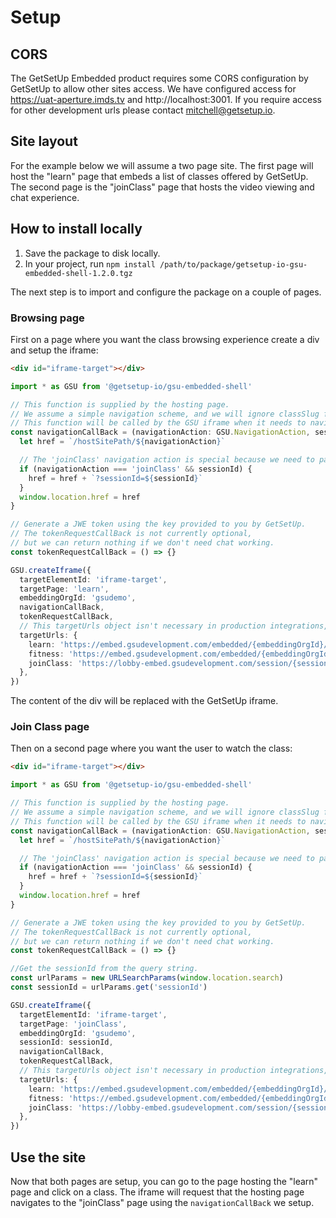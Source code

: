 # Setup

## CORS
The GetSetUp Embedded product requires some CORS configuration by GetSetUp to allow other sites access. We have configured access for https://uat-aperture.imds.tv and http://localhost:3001. If you require access for other development urls please contact mitchell@getsetup.io.

## Site layout
For the example below we will assume a two page site. The first page will host the "learn" page that embeds a list of classes offered by GetSetUp.
The second page is the "joinClass" page that hosts the video viewing and chat experience.

## How to install locally

1. Save the package to disk locally.
2. In your project, run `npm install /path/to/package/getsetup-io-gsu-embedded-shell-1.2.0.tgz`

The next step is to import and configure the package on a couple of pages.

### Browsing page
First on a page where you want the class browsing experience create a div and setup the iframe:

```html
<div id="iframe-target"></div>
```

```ts
import * as GSU from '@getsetup-io/gsu-embedded-shell'

// This function is supplied by the hosting page.
// We assume a simple navigation scheme, and we will ignore classSlug for now.
// This function will be called by the GSU iframe when it needs to navigate.
const navigationCallBack = (navigationAction: GSU.NavigationAction, sessionId?: string, classSlug?: string) => {
  let href = `/hostSitePath/${navigationAction}`

  // The 'joinClass' navigation action is special because we need to pass the sessionId to the 'joinClass' page.
  if (navigationAction === 'joinClass' && sessionId) {
    href = href + `?sessionId=${sessionId}`
  }
  window.location.href = href
}

// Generate a JWE token using the key provided to you by GetSetUp.
// The tokenRequestCallBack is not currently optional,
// but we can return nothing if we don't need chat working.
const tokenRequestCallBack = () => {}

GSU.createIframe({
  targetElementId: 'iframe-target',
  targetPage: 'learn',
  embeddingOrgId: 'gsudemo',
  navigationCallBack,
  tokenRequestCallBack,
  // This targetUrls object isn't necessary in production integrations, but it allows us to point to the dev environment.
  targetUrls: {
    learn: 'https://embed.gsudevelopment.com/embedded/{embeddingOrgId}/learn',
    fitness: 'https://embed.gsudevelopment.com/embedded/{embeddingOrgId}/fitness',
    joinClass: 'https://lobby-embed.gsudevelopment.com/session/{sessionId}',
  },
})
```

The content of the div will be replaced with the GetSetUp iframe.

### Join Class page
Then on a second page where you want the user to watch the class:

```html
<div id="iframe-target"></div>
```

```ts
import * as GSU from '@getsetup-io/gsu-embedded-shell'

// This function is supplied by the hosting page.
// We assume a simple navigation scheme, and we will ignore classSlug for now.
// This function will be called by the GSU iframe when it needs to navigate.
const navigationCallBack = (navigationAction: GSU.NavigationAction, sessionId?: string, classSlug?: string) => {
  let href = `/hostSitePath/${navigationAction}`

  // The 'joinClass' navigation action is special because we need to pass the sessionId to the 'joinClass' page.
  if (navigationAction === 'joinClass' && sessionId) {
    href = href + `?sessionId=${sessionId}`
  }
  window.location.href = href
}

// Generate a JWE token using the key provided to you by GetSetUp.
// The tokenRequestCallBack is not currently optional,
// but we can return nothing if we don't need chat working.
const tokenRequestCallBack = () => {}

//Get the sessionId from the query string.
const urlParams = new URLSearchParams(window.location.search)
const sessionId = urlParams.get('sessionId')

GSU.createIframe({
  targetElementId: 'iframe-target',
  targetPage: 'joinClass',
  embeddingOrgId: 'gsudemo',
  sessionId: sessionId,
  navigationCallBack,
  tokenRequestCallBack,
  // This targetUrls object isn't necessary in production integrations, but it allows us to point to the dev environment.
  targetUrls: {
    learn: 'https://embed.gsudevelopment.com/embedded/{embeddingOrgId}/learn',
    fitness: 'https://embed.gsudevelopment.com/embedded/{embeddingOrgId}/fitness',
    joinClass: 'https://lobby-embed.gsudevelopment.com/session/{sessionId}',
  },
})
```

## Use the site
Now that both pages are setup, you can go to the page hosting the "learn" page and click on a class. The iframe will request that the hosting page navigates to the "joinClass" page using the `navigationCallBack` we setup.

